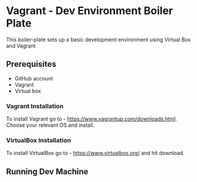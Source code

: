 # Vagrant - Dev Environment Boiler Plate

This boiler-plate sets up a basic development environment using Virtual Box and Vagrant

## Prerequisites

* GitHub account
* Vagrant
* Virtual box

### Vagrant Installation

To install Vagrant go to - https://www.vagrantup.com/downloads.html. Choose your relevant OS and install.

### VirtualBox Installation

To install VirtualBox go to - https://www.virtualbox.org/ and hit download.

## Running Dev Machine
